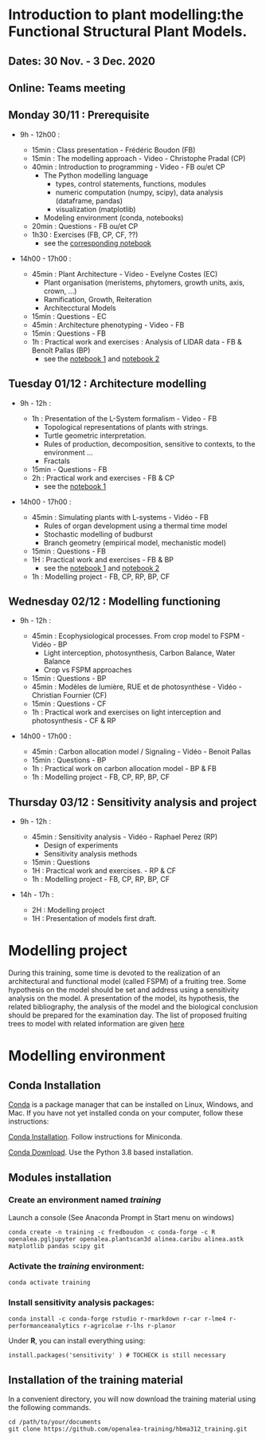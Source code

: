 # Introduction to plant modelling:the Functional Structural Plant Models.
## Dates: 30 Nov. - 3 Dec. 2020

## Online: Teams meeting

## Monday 30/11 : Prerequisite

* 9h - 12h00 : 
   - 15min : Class presentation - Frédéric Boudon (FB)
   - 15min : The modelling approach - Video - Christophe Pradal (CP)
   - 40min : Introduction to programming - Video - FB ou/et CP
      - The Python modelling language
         - types, control statements, functions, modules
         - numeric computation (numpy, scipy), data analysis (dataframe, pandas)
         - visualization (matplotlib)
      - Modeling environment (conda, notebooks)
    - 20min : Questions - FB ou/et CP
    - 1h30 : Exercises (FB, CP, CF, ??)
         - see the [corresponding notebook](https://nbviewer.jupyter.org/github/openalea-training/hbma312_training/blob/master/python/Python%20lecture.ipynb)

* 14h00 - 17h00 : 
    - 45min : Plant Architecture - Video - Evelyne Costes (EC)
         - Plant organisation (meristems, phytomers, growth units, axis, crown, ...)
         - Ramification, Growth, Reiteration
         - Architecctural Models
    - 15min : Questions - EC
    - 45min : Architecture phenotyping - Video - FB
    - 15min : Questions - FB
    - 1h : Practical work and exercises : Analysis of LIDAR data - FB & Benoît Pallas (BP)
         - see the [notebook 1](https://nbviewer.jupyter.org/github/openalea-training/hbma312_training/blob/master/laserreconstruction/Reconstruction%20from%20laser%20scans.ipynb) and [notebook 2](https://nbviewer.jupyter.org/github/openalea-training/hbma312_training/blob/master/laserreconstruction/Analysis%20of%20laser%20scans.ipynb)
         
## Tuesday 01/12 : Architecture modelling

* 9h - 12h : 
   - 1h : Presentation of the L-System formalism - Video - FB
      - Topological representations of plants with strings.
      - Turtle geometric interpretation.
      - Rules of production, decomposition, sensitive to contexts, to the environment ...
      - Fractals
   - 15min - Questions - FB
   - 2h : Practical work and exercises - FB & CP
      - see the [notebook 1](https://nbviewer.jupyter.org/github/openalea-training/hbma312_training/blob/master/simulation/L-systems.ipynb)
   
* 14h00 - 17h00 : 
   - 45min : Simulating plants with L-systems - Vidéo - FB
      - Rules of organ development using a thermal time model
      - Stochastic modelling of budburst
      - Branch geometry (empirical model, mechanistic model)
   - 15min : Questions - FB
   - 1H : Practical work and exercises - FB & BP
      - see the [notebook 1](https://nbviewer.jupyter.org/github/openalea-training/hbma312_training/blob/master/simulation/Apple%20Tree%20Simulation%20-%20Organs.ipynb) and [notebook 2](https://nbviewer.jupyter.org/github/openalea-training/hbma312_training/blob/master/simulation/Apple%20Tree%20Simulation%20-%20Architecture.ipynb)
   - 1h : Modelling project - FB, CP, RP, BP, CF

## Wednesday 02/12 : Modelling functioning 

* 9h - 12h : 
   - 45min : Ecophysiological processes. From crop model to FSPM  - Vidéo - BP
        - Light interception, photosynthesis, Carbon Balance, Water Balance
        - Crop vs FSPM approaches
   - 15min : Questions - BP
   - 45min : Modèles de lumière, RUE et de photosynthèse - Vidéo - Christian Fournier (CF)
   - 15min : Questions - CF
   - 1h : Practical work and exercises on light interception and photosynthesis - CF & RP

* 14h00 - 17h00 : 
   - 45min : Carbon allocation model / Signaling - Vidéo - Benoit Pallas
   - 15min : Questions - BP
   - 1h : Practical work on carbon allocation model - BP & FB
   - 1h : Modelling project - FB, CP, RP, BP, CF

## Thursday 03/12 : Sensitivity analysis and project

* 9h - 12h :
   - 45min : Sensitivity analysis - Vidéo - Raphael Perez (RP)
     - Design of experiments
     - Sensitivity analysis methods
   - 15min : Questions
   - 1H : Practical work and exercises.  - RP & CF
   - 1h : Modelling project - FB, CP, RP, BP, CF

* 14h - 17h : 
   - 2H : Modelling project
   - 1H : Presentation of models first draft.


# Modelling project

During this training, some time is devoted to the realization of an architectural and functional model (called FSPM) of a fruiting tree. Some hypothesis on the model should be set and address using a sensitivity analysis on the model. A presentation of the model, its hypothesis, the related bibliography, the analysis of the model and the biological conclusion should be prepared for the examination day.
The list of proposed fruiting trees to model with related information are given [here](./projets/README.md)

# Modelling environment

## Conda Installation

[Conda](https://conda.io) is a package manager that can be installed on Linux, Windows, and Mac.
If you have not yet installed conda on your computer, follow these instructions:

[Conda Installation](https://docs.conda.io/projects/conda/en/latest/user-guide/install/index.html). Follow instructions for Miniconda.

[Conda Download](https://docs.conda.io/en/latest/miniconda.html). Use the Python 3.8 based installation.

## Modules installation

### Create an environment named *training*
Launch a console (See Anaconda Prompt in Start menu on windows)

    conda create -n training -c fredboudon -c conda-forge -c R openalea.pgljupyter openalea.plantscan3d alinea.caribu alinea.astk matplotlib pandas scipy git 

### Activate the *training* environment:

    conda activate training

### Install sensitivity analysis packages:

    conda install -c conda-forge rstudio r-rmarkdown r-car r-lme4 r-performanceanalytics r-agricolae r-lhs r-planor

Under **R**, you can install everything using:
    
    install.packages('sensitivity' ) # TOCHECK is still necessary

## Installation of the training material

In a convenient directory, you will now download the training material using the following commands.

    cd /path/to/your/documents
    git clone https://github.com/openalea-training/hbma312_training.git


